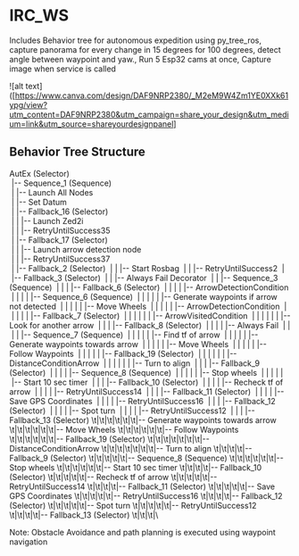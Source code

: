 # IRC_WS
Includes Behavior tree for autonomous expedition using py_tree_ros, capture panorama for every change in 15 degrees for 100 degrees,  detect angle between waypoint and yaw.,  Run 5 Esp32 cams at once, Capture image  when service is called

![alt text]([https://www.canva.com/design/DAF9NRP2380/_M2eM9W4Zm1YE0XXk61ypg/view?utm_content=DAF9NRP2380&utm_campaign=share_your_design&utm_medium=link&utm_source=shareyourdesignpanel]

## Behavior Tree Structure
AutEx (Selector)\
&nbsp;|-- Sequence_1 (Sequence)\
&nbsp;|&nbsp;|-- Launch All Nodes\
&nbsp;|&nbsp;|-- Set Datum\
&nbsp;|&nbsp;|-- Fallback_16 (Selector)\
&nbsp;|&nbsp;|&nbsp;|-- Launch Zed2i\
&nbsp;|&nbsp;|&nbsp;|-- RetryUntilSuccess35\
&nbsp;|&nbsp;|-- Fallback_17 (Selector)\
&nbsp;|&nbsp;|&nbsp;|-- Launch arrow detection node\
&nbsp;|&nbsp;|&nbsp;|-- RetryUntilSuccess37\
&nbsp;|&nbsp;|-- Fallback_2 (Selector)
&nbsp;|&nbsp;|&nbsp;|-- Start Rosbag
&nbsp;|&nbsp;|&nbsp;|-- RetryUntilSuccess2
&nbsp;|&nbsp;|-- Fallback_3 (Selector)
&nbsp;|&nbsp;|&nbsp;|-- Always Fail Decorator
&nbsp;|&nbsp;|&nbsp;|-- Sequence_3 (Sequence)
&nbsp;|&nbsp;|&nbsp;|&nbsp;|-- Fallback_6 (Selector)
&nbsp;|&nbsp;|&nbsp;|&nbsp;|&nbsp;|-- ArrowDetectionCondition
&nbsp;|&nbsp;|&nbsp;|&nbsp;|&nbsp;|-- Sequence_6 (Sequence)
&nbsp;|&nbsp;|&nbsp;|&nbsp;|&nbsp;|&nbsp;|-- Generate waypoints if arrow not detected
&nbsp;|&nbsp;|&nbsp;|&nbsp;|&nbsp;|&nbsp;|-- Move Wheels
&nbsp;|&nbsp;|&nbsp;|&nbsp;|&nbsp;|&nbsp;|-- ArrowDetectionCondition
&nbsp;|&nbsp;|&nbsp;|&nbsp;|&nbsp;|&nbsp;|-- Fallback_7 (Selector)
&nbsp;|&nbsp;|&nbsp;|&nbsp;|&nbsp;|&nbsp;|&nbsp;|-- ArrowVisitedCondition
&nbsp;|&nbsp;|&nbsp;|&nbsp;|&nbsp;|&nbsp;|&nbsp;|-- Look for another arrow
&nbsp;|&nbsp;|&nbsp;|&nbsp;|-- Fallback_8 (Selector)
&nbsp;|&nbsp;|&nbsp;|&nbsp;|&nbsp;|-- Always Fail
&nbsp;|&nbsp;|&nbsp;|&nbsp;|&nbsp;|-- Sequence_7 (Sequence)
&nbsp;|&nbsp;|&nbsp;|&nbsp;|&nbsp;|&nbsp;|-- Find tf of arrow
&nbsp;|&nbsp;|&nbsp;|&nbsp;|&nbsp;|&nbsp;|-- Generate waypoints towards arrow
&nbsp;|&nbsp;|&nbsp;|&nbsp;|&nbsp;|&nbsp;|-- Move Wheels
&nbsp;|&nbsp;|&nbsp;|&nbsp;|&nbsp;|&nbsp;|-- Follow Waypoints
&nbsp;|&nbsp;|&nbsp;|&nbsp;|&nbsp;|&nbsp;|-- Fallback_19 (Selector)
&nbsp;|&nbsp;|&nbsp;|&nbsp;|&nbsp;|&nbsp;|&nbsp;|-- DistanceConditionArrow
&nbsp;|&nbsp;|&nbsp;|&nbsp;|&nbsp;|&nbsp;|&nbsp;|-- Turn to align
&nbsp;|&nbsp;|&nbsp;|&nbsp;|-- Fallback_9 (Selector)
&nbsp;|&nbsp;|&nbsp;|&nbsp;|&nbsp;|-- Sequence_8 (Sequence)
&nbsp;|&nbsp;|&nbsp;|&nbsp;|&nbsp;|&nbsp;|-- Stop wheels
&nbsp;|&nbsp;|&nbsp;|&nbsp;|&nbsp;|&nbsp;|-- Start 10 sec timer
&nbsp;|&nbsp;|&nbsp;|&nbsp;|-- Fallback_10 (Selector)
&nbsp;|&nbsp;|&nbsp;|&nbsp;|&nbsp;|-- Recheck tf of arrow
&nbsp;|&nbsp;|&nbsp;|&nbsp;|&nbsp;|-- RetryUntilSuccess14
&nbsp;|&nbsp;|&nbsp;|&nbsp;|-- Fallback_11 (Selector)
&nbsp;|&nbsp;|&nbsp;|&nbsp;|&nbsp;|-- Save GPS Coordinates
&nbsp;|&nbsp;|&nbsp;|&nbsp;|&nbsp;|-- RetryUntilSuccess16
&nbsp;|&nbsp;|&nbsp;|&nbsp;|-- Fallback_12 (Selector)
&nbsp;|&nbsp;|&nbsp;|&nbsp;|&nbsp;|-- Spot turn
&nbsp;|&nbsp;|&nbsp;|&nbsp;|&nbsp;|-- RetryUntilSuccess12
&nbsp;|&nbsp;|&nbsp;|&nbsp;|-- Fallback_13 (Selector)
\t|\t|\t|\t|\t|\t|-- Generate waypoints towards arrow
\t|\t|\t|\t|\t|\t|-- Move Wheels
\t|\t|\t|\t|\t|\t|-- Follow Waypoints
\t|\t|\t|\t|\t|\t|-- Fallback_19 (Selector)
\t|\t|\t|\t|\t|\t|\t|-- DistanceConditionArrow
\t|\t|\t|\t|\t|\t|\t|-- Turn to align
\t|\t|\t|\t|-- Fallback_9 (Selector)
\t|\t|\t|\t|\t|-- Sequence_8 (Sequence)
\t|\t|\t|\t|\t|\t|-- Stop wheels
\t|\t|\t|\t|\t|\t|-- Start 10 sec timer
\t|\t|\t|\t|-- Fallback_10 (Selector)
\t|\t|\t|\t|\t|-- Recheck tf of arrow
\t|\t|\t|\t|\t|-- RetryUntilSuccess14
\t|\t|\t|\t|-- Fallback_11 (Selector)
\t|\t|\t|\t|\t|-- Save GPS Coordinates
\t|\t|\t|\t|\t|-- RetryUntilSuccess16
\t|\t|\t|\t|-- Fallback_12 (Selector)
\t|\t|\t|\t|\t|-- Spot turn
\t|\t|\t|\t|\t|-- RetryUntilSuccess12
\t|\t|\t|\t|-- Fallback_13 (Selector)
\t|\t|\t|\



Note: Obstacle Avoidance and path planning is executed using waypoint navigation
